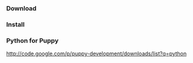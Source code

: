 ### Download ###

### Install ###


### Python for Puppy ###

http://code.google.com/p/puppy-development/downloads/list?q=python